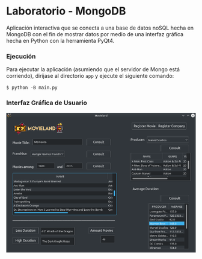 # Laboratorio - MongoDB

Aplicación interactiva que se conecta a una base de datos noSQL hecha en MongoDB con el fin de mostrar datos por medio de una interfaz gráfica hecha en Python con la herramienta PyQt4.

### Ejecución
Para ejecutar la aplicación (asumiendo que el servidor de Mongo está corriendo), diríjase al directorio `app` y ejecute el siguiente comando: 


    $ python -B main.py


### Interfaz Gráfica de Usuario

![Movieland](https://github.com/fabastorga06/Lab_MongoDB_TI-4601/blob/master/ui.png)
